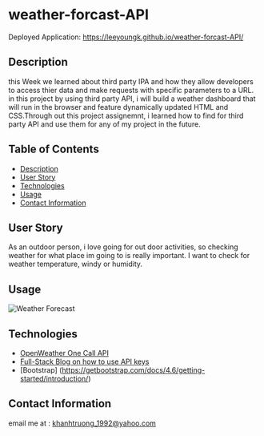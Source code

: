 # weather-forcast-API
Deployed Application:  https://leeyoungk.github.io/weather-forcast-API/

## Description

this Week we learned about third party IPA and how they allow developers to access thier data and  make requests with specific parameters to a URL. in this project by using third party API,  i will  build a weather dashboard that will run in the browser and feature dynamically updated HTML and CSS.Through out this project assignemnt, i learned how to find for third party API and use them for any of my project in the future.

## Table of Contents 
- [Description](#Description)
- [User Story](#UserStory)
- [Technologies](#Technologies)
- [Usage](#Usage)
- [Contact Information](#ContactInformation)

## User Story
As an outdoor person, i love going for out door activities, so checking weather for what place im going to is really important. I want to check for weather temperature, windy or humidity. 

## Usage

![Weather Forecast](https://user-images.githubusercontent.com/82126894/140269472-51e959db-ee74-4f4b-adda-070fdb4aa68c.png)

## Technologies
- [OpenWeather One Call API](https://openweathermap.org/api/one-call-api)
- [Full-Stack Blog on how to use API keys](https://coding-boot-camp.github.io/full-stack/apis/how-to-use-api-keys)
- [Bootstrap] (https://getbootstrap.com/docs/4.6/getting-started/introduction/)

## Contact Information

email me at : khanhtruong_1992@yahoo.com 
